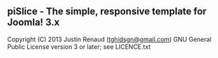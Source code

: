 piSlice - The simple, responsive template for Joomla! 3.x
--------------

Copyright (C) 2013 Justin Renaud (tghidsgn@gmail.com)
GNU General Public License version 3 or later; see LICENCE.txt